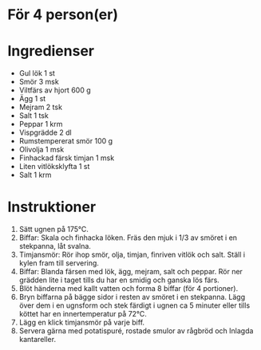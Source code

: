 # För 4 person(er)
# Ingredienser
- Gul lök 1 st
- Smör 3 msk
- Viltfärs av hjort 600 g
- Ägg 1 st
- Mejram 2 tsk
- Salt 1 tsk
- Peppar 1 krm
- Vispgrädde 2 dl
- Rumstempererat smör 100 g
- Olivolja 1 msk
- Finhackad färsk timjan 1 msk
- Liten vitlöksklyfta 1 st
- Salt 1 krm
# Instruktioner
1. Sätt ugnen på 175°C.
2. Biffar: Skala och finhacka löken. Fräs den mjuk i 1/3 av smöret i en stekpanna, låt svalna.
3. Timjansmör: Rör ihop smör, olja, timjan, finriven vitlök och salt. Ställ i kylen fram till servering.
4. Biffar: Blanda färsen med lök, ägg, mejram, salt och peppar. Rör ner grädden lite i taget tills du har en smidig och ganska lös färs.
5. Blöt händerna med kallt vatten och forma 8 biffar (för 4 portioner).
6. Bryn biffarna på bägge sidor i resten av smöret i en stekpanna. Lägg över dem i en ugnsform och stek färdigt i ugnen ca 5 minuter eller tills köttet har en innertemperatur på 72°C.
7. Lägg en klick timjansmör på varje biff.
8. Servera gärna med potatispuré, rostade smulor av rågbröd och Inlagda kantareller.